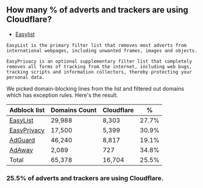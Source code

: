 ## How many % of adverts and trackers are using Cloudflare?


- [Easylist](https://web.archive.org/web/20210516110248/https://easylist.to/)
```
EasyList is the primary filter list that removes most adverts from international webpages, including unwanted frames, images and objects.

EasyPrivacy is an optional supplementary filter list that completely removes all forms of tracking from the internet, including web bugs, tracking scripts and information collectors, thereby protecting your personal data.
```


We picked domain-blocking lines from the list and filtered out domains which has exception rules.
Here's the result.


| Adblock list | Domains Count | Cloudflare | % |
| --- | --- | --- | --- |
| [EasyList](https://easylist.to/easylist/easylist.txt) | 29,988 | 8,303 | 27.7% |
| [EasyPrivacy](https://easylist.to/easylist/easyprivacy.txt) | 17,500 | 5,399 | 30.9% |
| [AdGuard](https://adguardteam.github.io/AdGuardSDNSFilter/Filters/filter.txt) | 46,240 | 8,817 | 19.1% |
| [AdAway](https://raw.githubusercontent.com/AdAway/adaway.github.io/master/hosts.txt) | 2,089 | 727 | 34.8% |
| Total | 65,378 | 16,704 | 25.5% |


### 25.5% of adverts and trackers are using Cloudflare.